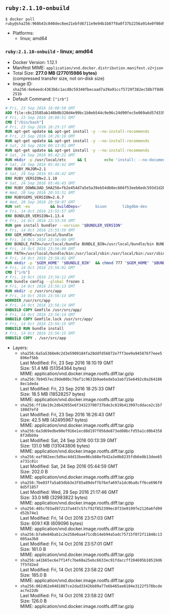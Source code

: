 ## `ruby:2.1.10-onbuild`

```console
$ docker pull ruby@sha256:960b43c040dec8ee21ebfd6711e9e94b1b07f8a0f37b2256a914e0f08d9252ab
```

-	Platforms:
	-	linux; amd64

### `ruby:2.1.10-onbuild` - linux; amd64

-	Docker Version: 1.12.1
-	Manifest MIME: `application/vnd.docker.distribution.manifest.v2+json`
-	Total Size: **277.0 MB (277015986 bytes)**  
	(compressed transfer size, not on-disk size)
-	Image ID: `sha256:6e6eedc4363b6c1acd0c59340fbecaad7a39a91ccf5729f382ec58b7f8d6251b`
-	Default Command: `["irb"]`

```dockerfile
# Fri, 23 Sep 2016 18:08:50 GMT
ADD file:c6c23585ab140b0b320d4e99bc1b0eb544c9e96c24d90fec5e069a6d57d335ca in / 
# Fri, 23 Sep 2016 18:08:51 GMT
CMD ["/bin/bash"]
# Fri, 23 Sep 2016 18:25:17 GMT
RUN apt-get update && apt-get install -y --no-install-recommends 		ca-certificates 		curl 		wget 	&& rm -rf /var/lib/apt/lists/*
# Fri, 23 Sep 2016 18:26:18 GMT
RUN apt-get update && apt-get install -y --no-install-recommends 		bzr 		git 		mercurial 		openssh-client 		subversion 				procps 	&& rm -rf /var/lib/apt/lists/*
# Sat, 24 Sep 2016 00:13:01 GMT
RUN apt-get update && apt-get install -y --no-install-recommends 		autoconf 		automake 		bzip2 		file 		g++ 		gcc 		imagemagick 		libbz2-dev 		libc6-dev 		libcurl4-openssl-dev 		libdb-dev 		libevent-dev 		libffi-dev 		libgeoip-dev 		libglib2.0-dev 		libjpeg-dev 		libkrb5-dev 		liblzma-dev 		libmagickcore-dev 		libmagickwand-dev 		libmysqlclient-dev 		libncurses-dev 		libpng-dev 		libpq-dev 		libreadline-dev 		libsqlite3-dev 		libssl-dev 		libtool 		libwebp-dev 		libxml2-dev 		libxslt-dev 		libyaml-dev 		make 		patch 		xz-utils 		zlib1g-dev 	&& rm -rf /var/lib/apt/lists/*
# Sat, 24 Sep 2016 05:42:22 GMT
RUN mkdir -p /usr/local/etc 	&& { 		echo 'install: --no-document'; 		echo 'update: --no-document'; 	} >> /usr/local/etc/gemrc
# Sat, 24 Sep 2016 05:46:42 GMT
ENV RUBY_MAJOR=2.1
# Sat, 24 Sep 2016 05:46:42 GMT
ENV RUBY_VERSION=2.1.10
# Sat, 24 Sep 2016 05:46:43 GMT
ENV RUBY_DOWNLOAD_SHA256=fb2e454d7a5e5a39eb54db0ec666f53eeb6edc593d1d2b970ae4d150b831dd20
# Wed, 28 Sep 2016 20:55:31 GMT
ENV RUBYGEMS_VERSION=2.6.7
# Wed, 28 Sep 2016 20:58:07 GMT
RUN set -ex 		&& buildDeps=' 		bison 		libgdbm-dev 		ruby 	' 	&& apt-get update 	&& apt-get install -y --no-install-recommends $buildDeps 	&& rm -rf /var/lib/apt/lists/* 		&& wget -O ruby.tar.gz "https://cache.ruby-lang.org/pub/ruby/$RUBY_MAJOR/ruby-$RUBY_VERSION.tar.gz" 	&& echo "$RUBY_DOWNLOAD_SHA256 *ruby.tar.gz" | sha256sum -c - 		&& mkdir -p /usr/src/ruby 	&& tar -xzf ruby.tar.gz -C /usr/src/ruby --strip-components=1 	&& rm ruby.tar.gz 		&& cd /usr/src/ruby 		&& { 		echo '#define ENABLE_PATH_CHECK 0'; 		echo; 		cat file.c; 	} > file.c.new 	&& mv file.c.new file.c 		&& autoconf 	&& ./configure --disable-install-doc 	&& make -j"$(nproc)" 	&& make install 		&& apt-get purge -y --auto-remove $buildDeps 	&& cd / 	&& rm -r /usr/src/ruby 		&& gem update --system "$RUBYGEMS_VERSION"
# Fri, 14 Oct 2016 23:55:57 GMT
ENV BUNDLER_VERSION=1.13.4
# Fri, 14 Oct 2016 23:55:59 GMT
RUN gem install bundler --version "$BUNDLER_VERSION"
# Fri, 14 Oct 2016 23:55:59 GMT
ENV GEM_HOME=/usr/local/bundle
# Fri, 14 Oct 2016 23:56:00 GMT
ENV BUNDLE_PATH=/usr/local/bundle BUNDLE_BIN=/usr/local/bundle/bin BUNDLE_SILENCE_ROOT_WARNING=1 BUNDLE_APP_CONFIG=/usr/local/bundle
# Fri, 14 Oct 2016 23:56:00 GMT
ENV PATH=/usr/local/bundle/bin:/usr/local/sbin:/usr/local/bin:/usr/sbin:/usr/bin:/sbin:/bin
# Fri, 14 Oct 2016 23:56:01 GMT
RUN mkdir -p "$GEM_HOME" "$BUNDLE_BIN" 	&& chmod 777 "$GEM_HOME" "$BUNDLE_BIN"
# Fri, 14 Oct 2016 23:56:01 GMT
CMD ["irb"]
# Fri, 14 Oct 2016 23:56:12 GMT
RUN bundle config --global frozen 1
# Fri, 14 Oct 2016 23:56:13 GMT
RUN mkdir -p /usr/src/app
# Fri, 14 Oct 2016 23:56:14 GMT
WORKDIR /usr/src/app
# Fri, 14 Oct 2016 23:56:14 GMT
ONBUILD COPY Gemfile /usr/src/app/
# Fri, 14 Oct 2016 23:56:14 GMT
ONBUILD COPY Gemfile.lock /usr/src/app/
# Fri, 14 Oct 2016 23:56:15 GMT
ONBUILD RUN bundle install
# Fri, 14 Oct 2016 23:56:15 GMT
ONBUILD COPY . /usr/src/app
```

-	Layers:
	-	`sha256:6a5a5368e0c2d3e5909184fa28ddfd56072e7ff3ee9a945876f7eee5896ef5bb`  
		Last Modified: Fri, 23 Sep 2016 18:10:19 GMT  
		Size: 51.4 MB (51354364 bytes)  
		MIME: application/vnd.docker.image.rootfs.diff.tar.gzip
	-	`sha256:7b9457ec39de00bc70af1c9631b9ae6ede5a3ab715e6492c0a2641868ec1deda`  
		Last Modified: Fri, 23 Sep 2016 18:25:33 GMT  
		Size: 18.5 MB (18528257 bytes)  
		MIME: application/vnd.docker.image.rootfs.diff.tar.gzip
	-	`sha256:ff18e19c2db42055e6f34323700737bde3c819b413997cddace2c1b7180d7efd`  
		Last Modified: Fri, 23 Sep 2016 18:26:43 GMT  
		Size: 42.5 MB (42495967 bytes)  
		MIME: application/vnd.docker.image.rootfs.diff.tar.gzip
	-	`sha256:6a3d69edbe90ef916e1ecd8d197f056de873ed08bcfd55a1cd0b43588f3dbb9a`  
		Last Modified: Sat, 24 Sep 2016 00:13:39 GMT  
		Size: 131.0 MB (131043806 bytes)  
		MIME: application/vnd.docker.image.rootfs.diff.tar.gzip
	-	`sha256:eaf982eec5d9ac4dd13bee06cb88efb42a3e0b8235fdb6e0b13dee65a731c81c`  
		Last Modified: Sat, 24 Sep 2016 05:44:59 GMT  
		Size: 202.0 B  
		MIME: application/vnd.docker.image.rootfs.diff.tar.gzip
	-	`sha256:7be03ffa5a03dbb3e3f85a89deffb76efa697a1dc0ba8cff6ce696f08d5f1857`  
		Last Modified: Wed, 28 Sep 2016 21:17:46 GMT  
		Size: 33.0 MB (32983822 bytes)  
		MIME: application/vnd.docker.image.rootfs.diff.tar.gzip
	-	`sha256:405cf03ad972137a447c57cf92f852399ec8f33e9199fe2120a6fd99d52b74e1`  
		Last Modified: Fri, 14 Oct 2016 23:57:03 GMT  
		Size: 609.1 KB (609096 bytes)  
		MIME: application/vnd.docker.image.rootfs.diff.tar.gzip
	-	`sha256:b7a0e84bab1c2e258e0aa471cdb14eb94a5adc75715f072f11848c13605aa3b8`  
		Last Modified: Fri, 14 Oct 2016 23:57:01 GMT  
		Size: 161.0 B  
		MIME: application/vnd.docker.image.rootfs.diff.tar.gzip
	-	`sha256:a41b65ec6e7f14fc7be60a25ebc6633ec91fdaccff204695b10519d67f5fd2ed`  
		Last Modified: Fri, 14 Oct 2016 23:58:22 GMT  
		Size: 185.0 B  
		MIME: application/vnd.docker.image.rootfs.diff.tar.gzip
	-	`sha256:002d62e0481087ce2dad3342bb89a77e6b465ae6184e3122f578bcdeacfe22db`  
		Last Modified: Fri, 14 Oct 2016 23:58:22 GMT  
		Size: 126.0 B  
		MIME: application/vnd.docker.image.rootfs.diff.tar.gzip
